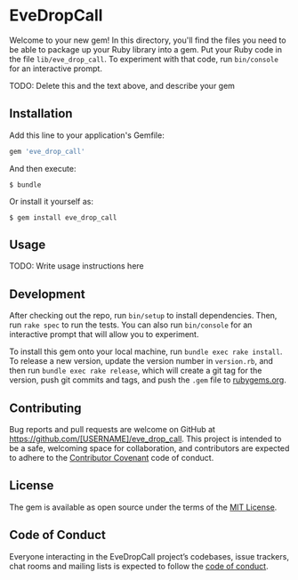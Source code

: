 # EveDropCall

Welcome to your new gem! In this directory, you'll find the files you need to be able to package up your Ruby library into a gem. Put your Ruby code in the file `lib/eve_drop_call`. To experiment with that code, run `bin/console` for an interactive prompt.

TODO: Delete this and the text above, and describe your gem

## Installation

Add this line to your application's Gemfile:

```ruby
gem 'eve_drop_call'
```

And then execute:

    $ bundle

Or install it yourself as:

    $ gem install eve_drop_call

## Usage

TODO: Write usage instructions here

## Development

After checking out the repo, run `bin/setup` to install dependencies. Then, run `rake spec` to run the tests. You can also run `bin/console` for an interactive prompt that will allow you to experiment.

To install this gem onto your local machine, run `bundle exec rake install`. To release a new version, update the version number in `version.rb`, and then run `bundle exec rake release`, which will create a git tag for the version, push git commits and tags, and push the `.gem` file to [rubygems.org](https://rubygems.org).

## Contributing

Bug reports and pull requests are welcome on GitHub at https://github.com/[USERNAME]/eve_drop_call. This project is intended to be a safe, welcoming space for collaboration, and contributors are expected to adhere to the [Contributor Covenant](http://contributor-covenant.org) code of conduct.

## License

The gem is available as open source under the terms of the [MIT License](https://opensource.org/licenses/MIT).

## Code of Conduct

Everyone interacting in the EveDropCall project’s codebases, issue trackers, chat rooms and mailing lists is expected to follow the [code of conduct](https://github.com/[USERNAME]/eve_drop_call/blob/master/CODE_OF_CONDUCT.md).
